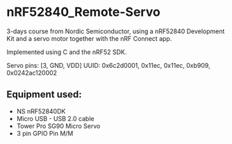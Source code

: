 # nRF52840_Remote-Servo

3-days course from Nordic Semiconductor, using a nRF52840 Development Kit and a servo motor together with the nRF Connect app.

Implemented using C and the nRF52 SDK.

Servo pins: [3, GND, VDD]
UUID: 0x6c2d0001, 0x11ec, 0x11ec, 0xb909, 0x0242ac120002

## Equipment used:
 - NS nRF52840DK
 - Micro USB - USB 2.0 cable
 - Tower Pro SG90 Micro Servo
 - 3 pin GPIO Pin M/M



